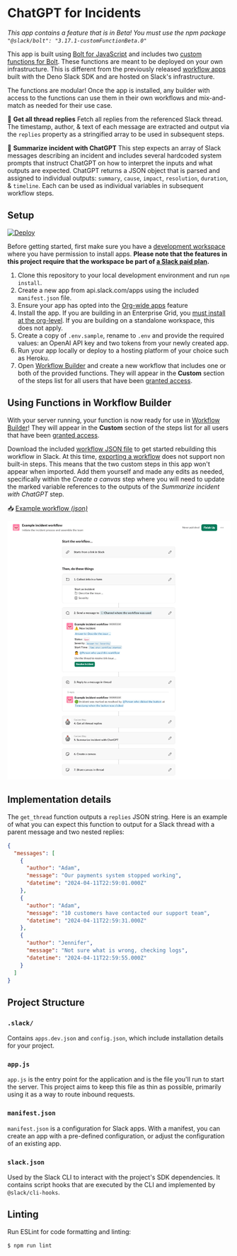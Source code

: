 # ChatGPT for Incidents

*This app contains a feature that is in Beta! You must use the npm package `"@slack/bolt": "3.17.1-customFunctionBeta.0"`*

This app is built using [Bolt for JavaScript](https://slack.dev/bolt-js) and includes two [custom functions for Bolt](https://api.slack.com/automation/functions/custom-bolt). These functions are meant to be deployed on your own infrastructure. This is different from the previously released [workflow apps](https://api.slack.com/automation/functions/custom) built with the Deno Slack SDK and are hosted on Slack's infrastructure.

The functions are modular! Once the app is installed, any builder with access to the functions can use them in their own workflows and mix-and-match as needed for their use case.

🧵 **Get all thread replies**
Fetch all replies from the referenced Slack thread. The timestamp, author, & text of each message are extracted and output via the `replies` property as a stringified array to be used in subsequent steps.

🤖 **Summarize incident with ChatGPT**
This step expects an array of Slack messages describing an incident and includes several hardcoded system prompts that instruct ChatGPT on how to interpret the inputs and what outputs are expected. ChatGPT returns a JSON object that is parsed and assigned to individual outputs: `summary`, `cause`, `impact`, `resolution`, `duration`, & `timeline`. Each can be used as individual variables in subsequent workflow steps.

## Setup

[![Deploy](https://www.herokucdn.com/deploy/button.svg)](https://www.heroku.com/deploy)

Before getting started, first make sure you have a [development workspace](https://api.slack.com/developer-program) where you have permission to install apps. **Please note that the features in this project require that the workspace be part of [a Slack paid plan](https://slack.com/pricing).**

1. Clone this repository to your local development environment and run `npm install`.
2. Create a new app from api.slack.com/apps using the included `manifest.json` file.
3. Ensure your app has opted into the [Org-wide apps](https://api.slack.com/enterprise/org-wide-apps) feature
4. Install the app. If you are building in an Enterprise Grid, you [must install at the org-level](https://api.slack.com/automation/functions/custom-bolt#org-wide-apps). If you are building on a standalone workspace, this does not apply.
5. Create a copy of `.env.sample`, rename to `.env` and provide the required values: an OpenAI API key and two tokens from your newly created app.
6. Run your app locally or deploy to a hosting platform of your choice such as Heroku.
7. Open [Workflow Builder](https://slack.com/help/articles/17542172840595-Build-a-workflow--Create-a-workflow-in-Slack) and create a new workflow that includes one or both of the provided functions. They will appear in the **Custom** section of the steps list for all users that have been [granted access](https://api.slack.com/automation/functions/custom#access).

## Using Functions in Workflow Builder
With your server running, your function is now ready for use in [Workflow Builder](https://slack.com/help/articles/17542172840595-Build-a-workflow--Create-a-workflow-in-Slack)! They will appear in the **Custom** section of the steps list for all users that have been [granted access](https://api.slack.com/automation/functions/custom#access).

Download the included [workflow JSON file](./assets/example-incident-summary-workflow.json) to get started rebuilding this workflow in Slack. At this time, [exporting a workflow](https://slack.com/help/articles/30011815092499-Export-and-import-Slack-workflows#export-a-workflow) does not support non built-in steps. This means that the two custom steps in this app won't appear when imported. Add them yourself and made any edits as needed, specifically within the *Create a canvas* step where you will need to update the marked variable references to the outputs of the *Summarize incident with ChatGPT* step.

📥 [Example workflow *(json)*](./assets/example-incident-summary-workflow.json)

![Example workflow](./assets/example-workflow.png)

## Implementation details
The `get_thread` function outputs a `replies` JSON string. Here is an example of what you can expect this function to output for a Slack thread with a parent message and two nested replies:

```json
{
  "messages": [    
    {
      "author": "Adam",
      "message": "Our payments system stopped working",
      "datetime": "2024-04-11T22:59:01.000Z"
    },
    {
      "author": "Adam",
      "message": "10 customers have contacted our support team",
      "datetime": "2024-04-11T22:59:31.000Z"
    },
    {
      "author": "Jennifer",
      "message": "Not sure what is wrong, checking logs",
      "datetime": "2024-04-11T22:59:55.000Z"
    }
  ]
}
```

## Project Structure

### `.slack/`

Contains `apps.dev.json` and `config.json`, which include installation details for your project.

### `app.js`

`app.js` is the entry point for the application and is the file you'll run to start the server. This project aims to keep this file as thin as possible, primarily using it as a way to route inbound requests.

### `manifest.json`

`manifest.json` is a configuration for Slack apps. With a manifest, you can create an app with a pre-defined configuration, or adjust the configuration of an existing app.

### `slack.json`

Used by the Slack CLI to interact with the project's SDK dependencies. It contains
script hooks that are executed by the CLI and implemented by `@slack/cli-hooks`.

## Linting
Run ESLint for code formatting and linting:

```zsh
$ npm run lint
```
